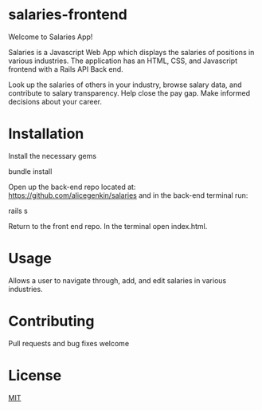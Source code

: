 # salaries-frontend

Welcome to Salaries App! 

Salaries is a Javascript Web App which displays the salaries of positions in various industries. The application has an HTML, CSS, and Javascript frontend with a Rails API Back end. 

Look up the salaries of others in your industry, browse salary data, and contribute to salary transparency. Help close the pay gap. Make informed decisions about your career. 


# Installation

Install the necessary gems 

bundle install

Open up the back-end repo located at: https://github.com/alicegenkin/salaries and in the back-end terminal run:

rails s

Return to the front end repo. In the terminal open index.html. 

# Usage

Allows a user to navigate through, add, and edit salaries in various industries. 

# Contributing 

Pull requests and bug fixes welcome

# License

[MIT](https://choosealicense.com/licenses/mit/)

